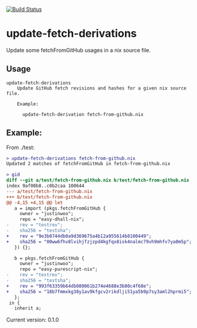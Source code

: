 [![Build Status](https://travis-ci.org/justinwoo/update-fetch-derivations.svg?branch=master)](https://travis-ci.org/justinwoo/update-fetch-derivations)

# update-fetch-derivations

Update some fetchFromGitHub usages in a nix source file.

## Usage

```
update-fetch-derivations
    Update GitHub fetch revisions and hashes for a given nix source file.

    Example:

      update-fetch-derivation fetch-from-github.nix
```

## Example:

From ./test:

```diff
> update-fetch-derivations fetch-from-github.nix
Updated 2 matches of fetchFromGitHub in fetch-from-github.nix

> gid
diff --git a/test/fetch-from-github.nix b/test/fetch-from-github.nix
index 9af00b8..c0b2caa 100644
--- a/test/fetch-from-github.nix
+++ b/test/fetch-from-github.nix
@@ -4,15 +4,15 @@ let
   a = import (pkgs.fetchFromGitHub {
     owner = "justinwoo";
     repo = "easy-dhall-nix";
-    rev = "testrev";
-    sha256 = "testsha";
+    rev = "9e3b8744db0a9d369675a4b12a955614b8100449";
+    sha256 = "00ww6fhv8lvihjfzjzpd4kgfqx8isk4nalmc79vh9mhfv7ya0m5p";
   }) {};

   b = pkgs.fetchFromGitHub {
     owner = "justinwoo";
     repo = "easy-purescript-nix";
-    rev = "testrev";
-    sha256 = "testsha";
+    rev = "993f63359b64db080061b274e4688e3b80c4f68e";
+    sha256 = "18b7fmmxkg38y1av9kfgcv2rikdlji51ya5b9p7sy3aml2hprmi5";
   };
 in {
   inherit a;
```

Current version: 0.1.0
